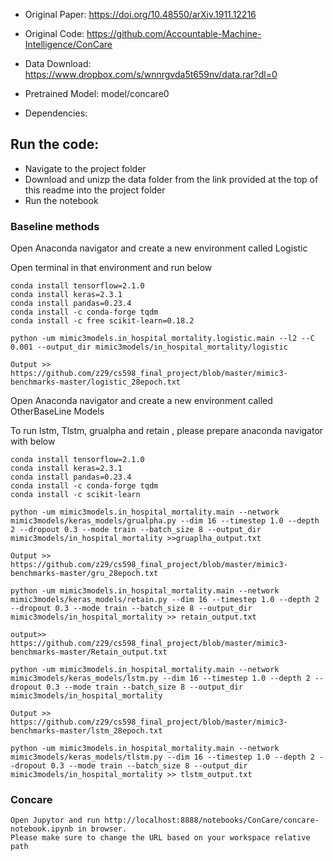 * Original Paper: https://doi.org/10.48550/arXiv.1911.12216
* Original Code: https://github.com/Accountable-Machine-Intelligence/ConCare
* Data Download: https://www.dropbox.com/s/wnnrgvda5t659nv/data.rar?dl=0
* Pretrained Model: model/concare0


* Dependencies:

## Run the code:

* Navigate to the project folder
* Download and unizp the data folder from the link provided at the top of this readme into the project folder
* Run the notebook

### Baseline methods 

Open Anaconda navigator and create a new environment called Logistic
   
Open terminal in that environment and run below

	conda install tensorflow=2.1.0
	conda install keras=2.3.1
	conda install pandas=0.23.4
	conda install -c conda-forge tqdm
	conda install -c free scikit-learn=0.18.2

	python -um mimic3models.in_hospital_mortality.logistic.main --l2 --C 0.001 --output_dir mimic3models/in_hospital_mortality/logistic
	
	Output >> https://github.com/z29/cs598_final_project/blob/master/mimic3-benchmarks-master/logistic_28epoch.txt

Open Anaconda navigator and create a new environment called OtherBaseLine Models

To run lstm, Tlstm, grualpha and retain , please prepare anaconda navigator with below 

	conda install tensorflow=2.1.0
	conda install keras=2.3.1
	conda install pandas=0.23.4
	conda install -c conda-forge tqdm
	conda install -c scikit-learn
	
	python -um mimic3models.in_hospital_mortality.main --network mimic3models/keras_models/grualpha.py --dim 16 --timestep 1.0 --depth 2 --dropout 0.3 --mode train --batch_size 8 --output_dir mimic3models/in_hospital_mortality >>gruaplha_output.txt

	Output >> https://github.com/z29/cs598_final_project/blob/master/mimic3-benchmarks-master/gru_28epoch.txt

	python -um mimic3models.in_hospital_mortality.main --network mimic3models/keras_models/retain.py --dim 16 --timestep 1.0 --depth 2 --dropout 0.3 --mode train --batch_size 8 --output_dir mimic3models/in_hospital_mortality >> retain_output.txt

	output>> https://github.com/z29/cs598_final_project/blob/master/mimic3-benchmarks-master/Retain_output.txt

	python -um mimic3models.in_hospital_mortality.main --network mimic3models/keras_models/lstm.py --dim 16 --timestep 1.0 --depth 2 --dropout 0.3 --mode train --batch_size 8 --output_dir mimic3models/in_hospital_mortality
	
	Output >> https://github.com/z29/cs598_final_project/blob/master/mimic3-benchmarks-master/lstm_28epoch.txt

	python -um mimic3models.in_hospital_mortality.main --network mimic3models/keras_models/tlstm.py --dim 16 --timestep 1.0 --depth 2 --dropout 0.3 --mode train --batch_size 8 --output_dir mimic3models/in_hospital_mortality >> tlstm_output.txt

	
	
	
	
### Concare

	Open Jupytor and run http://localhost:8888/notebooks/ConCare/concare-notebook.ipynb	in browser.
	Please make sure to change the URL based on your workspace relative path

